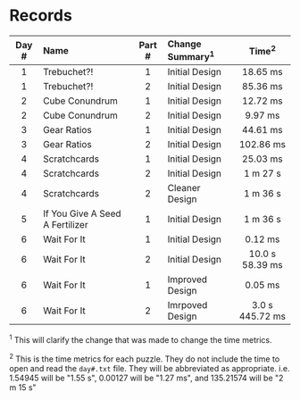 # Records

| Day # | Name                            | Part # | Change Summary<sup>1</sup> | Time<sup>2</sup> |
| :---: | :------------------------------ | :----: | :------------------------- | :--------------: |
| 1     | Trebuchet?!                     | 1      | Initial Design             | 18.65 ms         |
| 1     | Trebuchet?!                     | 2      | Initial Design             | 85.36 ms         |
| 2     | Cube Conundrum                  | 1      | Initial Design             | 12.72 ms         |
| 2     | Cube Conundrum                  | 2      | Initial Design             | 9.97 ms          |
| 3     | Gear Ratios                     | 1      | Initial Design             | 44.61 ms         |
| 3     | Gear Ratios                     | 2      | Initial Design             | 102.86 ms        |
| 4     | Scratchcards                    | 1      | Initial Design             | 25.03 ms         |
| 4     | Scratchcards                    | 2      | Initial Design             | 1 m 27 s         |
| 4     | Scratchcards                    | 2      | Cleaner Design             | 1 m 36 s         |
| 5     | If You Give A Seed A Fertilizer | 1      | Initial Design             | 1 m 36 s         |
| 6     | Wait For It                     | 1      | Initial Design             | 0.12 ms          |
| 6     | Wait For It                     | 2      | Initial Design             | 10.0 s 58.39 ms  |
| 6     | Wait For It                     | 1      | Improved Design            | 0.05 ms          |
| 6     | Wait For It                     | 2      | Imrpoved Design            | 3.0 s 445.72 ms  |

<sup>1</sup> This will clarify the change that was made to change the time metrics.

<sup>2</sup> This is the time metrics for each puzzle. They do not include the time to open and read the `day#.txt` file. They will be abbreviated as appropriate. i.e. 1.54945 will be "1.55 s", 0.00127 will be "1.27 ms", and 135.21574 will be "2 m 15 s"